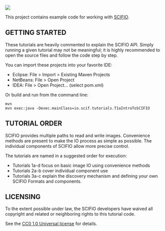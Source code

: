 [![](https://github.com/scifio/scifio-tutorials/actions/workflows/build-main.yml/badge.svg)](https://github.com/scifio/scifio-tutorials/actions/workflows/build-main.yml)

This project contains example code for working with [SCIFIO][1].


GETTING STARTED
---------------

These tutorials are heavily commented to explain the SCIFIO API.
Simply running a given tutorial may not be meaningful; it is
highly recommended to open the source files and follow the code
step by step.

You can import these projects into your favorite IDE:

  * Eclipse: File > Import > Existing Maven Projects
  * NetBeans: File > Open Project
  * IDEA: File > Open Project... (select pom.xml)

Or build and run from the command line:

    mvn
    mvn exec:java -Dexec.mainClass=io.scif.tutorials.T1aIntroToSCIFIO

TUTORIAL ORDER
-------------
SCIFIO provides multiple paths to read and write images. Convenience
methods are present to make the IO process as simple as possible. The
individual components of SCIFIO allow more precise control.

The tutorials are named in a suggested order for execution:
  * Tutorials 1a-d focus on basic image IO using convenience methods
  * Tutorials 2a-b cover individual component use
  * Tutorials 3a-c explain the discovery mechanism and defining
    your own SCIFIO Formats and components.

LICENSING
---------

To the extent possible under law, the SCIFIO developers have waived
all copyright and related or neighboring rights to this tutorial code.

See the [CC0 1.0 Universal license][2] for details.

[1]: http://loci.wisc.edu/software/scifio
[2]: http://creativecommons.org/publicdomain/zero/1.0/

